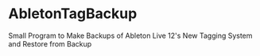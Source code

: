 # AbletonTagBackup
Small Program to Make Backups of Ableton Live 12's New Tagging System and Restore from Backup
